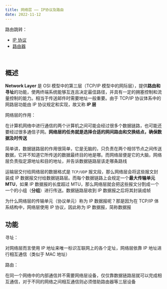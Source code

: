 ```yaml
---
title: 网络层 —— IP协议及路由
date: 2022-11-12
---
```


<div class="h5">路由跳转：</div>

- [IP 协议](IP.md)
- [路由器](Router.md)

<br>

## 概述

**Network Layer** 是 OSI 模型中的第三层（TCP/IP 模型中的网际层），提供**路由和寻址**的功能，使两终端系统能够互连且决定最佳路径，并具有一定的拥塞控制和流量控制的能力。相当于传送邮件时需要地址一般重要。由于 TCP/IP 协议体系中的网路层功能由 IP 协议规定和实现，故又称 **IP 层**

<div class="h5">网络层的作用：</div>

在计算机网络中进行通信的两个计算机之间可能会经过很多个数据链路，也可能还要经过很多通信子网。**网络层的任务就是选择合适的网间路由和交换结点，确保数据及时传送**

简单讲，数据链路层的作用很简单，它是无脑的，只负责在两个相邻节点之间传送数据，它并不知道它所传送的数据最终目的地是哪。而网络层便是它的大脑，网络层负责指定源地址和目的地址，并告诉数据链路层该走哪条路线

运输层交付给网络层的数据格式是 `TCP/UDP` 报文段，那么网络层会将这些报文封装成 IP 数据报交付给数据链路层。而每个数据链路上会规定一个**最大传输单元 MTU**，如果 IP 数据报的长度超过 MTU，那么网络层就会把这些报文分割成一个一个的小组（**分组**）进行传送。数据链路层收到 IP 数据报之后将其封装成帧

为什么网络层的传输单元（协议单元）称为 IP 数据报呢？那是因为在 TCP/IP 体系结构中，网络层使用 IP 协议，因此称为 IP 数据报，简称数据报


## 功能

<div class="h5">寻址：</div>

对网络层而言使用 IP 地址来唯一标识互联网上的各个定址，网络层依靠 IP 地址进行相互通信（类似于 MAC 地址）

<div class="h5">路由：</div>

在同一个网络中的内部通信并不需要网络层设备，仅仅靠数据链路层就可以完成相互通信，对于不同的网络之间相互通信则必须借助路由器等三层设备
